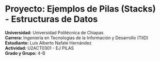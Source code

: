 # Proyecto: Ejemplos de Pilas (Stacks) - Estructuras de Datos

**Universidad:** Universidad Politécnica de Chiapas  
**Carrera:** Ingeniería en Tecnologías de la Información y Desarrollo (TIID)  
**Estudiante:** Luis Alberto Nafate Hernández  
**Actividad:** U2ACT0301 - EJ PILAS  
**Grado y Grupo:** 4-B

 
